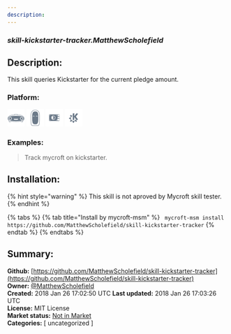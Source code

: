 ```yaml
---
description: 
---
```


### _skill-kickstarter-tracker.MatthewScholefield_  
## Description:  
This skill queries Kickstarter for the current pledge amount.  
  
### Platform:  
 ![Mark I](../.gitbook/assets/mark-1-icon.png)  ![Mark II](../.gitbook/assets/mark-2-icon.png)  ![Picroft](../.gitbook/assets/picroft-icon.png)  ![plasmoid](../.gitbook/assets/kde.png)   
### Examples:  
> Track mycroft on kickstarter.  
  
## Installation:  
{% hint style="warning" %}
This skill is not aproved by Mycroft skill tester.
{% endhint %}
    
{% tabs %}
{% tab title="Install by mycroft-msm" %}
``` mycroft-msm install https://github.com/MatthewScholefield/skill-kickstarter-tracker```
{% endtab %}
  {% endtabs %}
    
## Summary:  
**Github:** [https://github.com/MatthewScholefield/skill-kickstarter-tracker](https://github.com/MatthewScholefield/skill-kickstarter-tracker)  
**Owner:** [@MatthewScholefield](https://github.com/MatthewScholefield)  
**Created:** 2018 Jan 26 17:02:50 UTC  **Last updated:** 2018 Jan 26 17:03:26 UTC  
**License:** MIT License  
**Market status:** [Not in Market](https://market.mycroft.ai/skill/)  
**Categories:** [ uncategorized ]   

